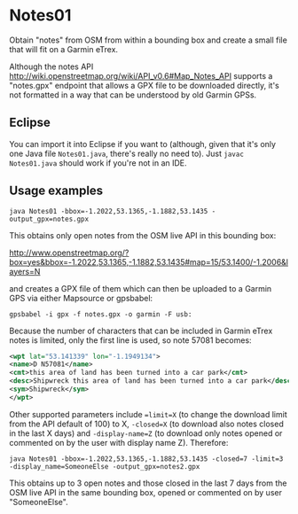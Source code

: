Notes01
=======

Obtain "notes" from OSM from within a bounding box and create a small file that will fit on a Garmin eTrex.

Although the notes API http://wiki.openstreetmap.org/wiki/API_v0.6#Map_Notes_API supports a "notes.gpx" endpoint that allows a GPX file to be downloaded directly, it's not formatted in a way that can be understood by old Garmin GPSs.


Eclipse
-------
You can import it into Eclipse if you want to (although, given that it's only one Java file `Notes01.java`, there's really no need to).  Just `javac Notes01.java` should work if you're not in an IDE.


Usage examples
--------------
    java Notes01 -bbox=-1.2022,53.1365,-1.1882,53.1435 -output_gpx=notes.gpx

This obtains only open notes from the OSM live API in this bounding box:

http://www.openstreetmap.org/?box=yes&bbox=-1.2022,53.1365,-1.1882,53.1435#map=15/53.1400/-1.2006&layers=N

and creates a GPX file of them which can then be uploaded to a Garmin GPS via either Mapsource or gpsbabel:

    gpsbabel -i gpx -f notes.gpx -o garmin -F usb:

Because the number of characters that can be included in Garmin eTrex notes is limited, only the first line is used, so note 57081 becomes:

```xml
<wpt lat="53.141339" lon="-1.1949134">
<name>D N57081</name>
<cmt>this area of land has been turned into a car park</cmt>
<desc>Shipwreck this area of land has been turned into a car park</desc>
<sym>Shipwreck</sym>
</wpt>
```

Other supported parameters include `=limit=X` (to change the download limit from the API default of 100) to X, `-closed=X` (to download also notes closed in the last X days) and `-display-name=Z` (to download only notes opened or commented on by the user with display name Z).  Therefore:

    java Notes01 -bbox=-1.2022,53.1365,-1.1882,53.1435 -closed=7 -limit=3 -display_name=SomeoneElse -output_gpx=notes2.gpx

This obtains up to 3 open notes and those closed in the last 7 days from the OSM live API in the same bounding box, opened or commented on by user "SomeoneElse".
